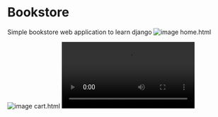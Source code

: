 # Bookstore
Simple bookstore web application to learn django
![image](https://github.com/user-attachments/assets/f9192bb2-56f5-4f4c-9c72-0ee8f2d752d6)
home.html

![image](https://github.com/user-attachments/assets/500f1bc2-fad1-4ad0-97a0-09572b3e2b84)
cart.html
![Alt text](bookstore/demo.mp4)

